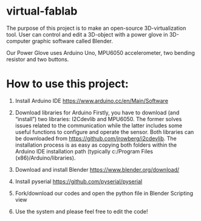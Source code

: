 # virtual-fablab
The purpose of this project is to make an open-source 3D-virtualization tool.
User can control and edit a 3D-object with a power glove in 3D-computer graphic software called Blender.

Our Power Glove uses Arduino Uno, MPU6050 accelerometer, two bending resistor and two buttons.

# How to use this project:
1. Install Arduino IDE
https://www.arduino.cc/en/Main/Software

2. Download libraries for Arduino
Firstly, you have to download (and “install”) two libraries: I2Cdevlib and MPU6050. The former solves issues related to the communication while the latter includes some useful functions to configure and operate the sensor. Both libraries can be downloaded from https://github.com/jrowberg/i2cdevlib. The installation process is as easy as copying both folders within the Arduino IDE installation path (typically c:/Program Files (x86)/Arduino/libraries).

3. Download and install Blender
https://www.blender.org/download/

4. Install pyserial
https://github.com/pyserial/pyserial

6. Fork/download our codes and open the python file in Blender Scripting view

7. Use the system and please feel free to edit the code!
